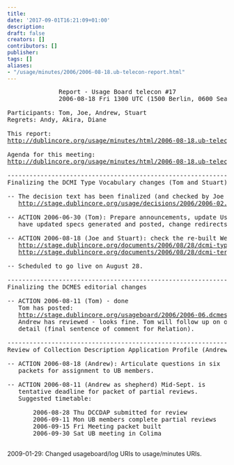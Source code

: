 ```yaml
---
title: 
date: '2017-09-01T16:21:09+01:00'
description: 
draft: false
creators: []
contributors: []
publisher: 
tags: []
aliases:
- "/usage/minutes/2006/2006-08-18.ub-telecon-report.html"
---
```


<pre>
              Report - Usage Board telecon #17
              2006-08-18 Fri 1300 UTC (1500 Berlin, 0600 Seattle, 2200 Tokyo)

Participants: Tom, Joe, Andrew, Stuart
Regrets: Andy, Akira, Diane

This report:
<a href="http://dublincore.org/usage/minutes/2006/2006-08-18.ub-telecon-report.html">http://dublincore.org/usage/minutes/html/2006-08-18.ub-telecon-report.html</a>

Agenda for this meeting: 
<a href="http://dublincore.org/usage/minutes/2006/2006-08-18.ub-telecon-agenda.html">http://dublincore.org/usage/minutes/html/2006-08-18.ub-telecon-agenda.html</a>

----------------------------------------------------------------------
Finalizing the DCMI Type Vocabulary changes (Tom and Stuart)

-- The decision text has been finalized (and checked by Joe and Stuart):
   <a href="http://stage.dublincore.org/usage/decisions/2006/2006-02.dcmitype-changes.html">http://stage.dublincore.org/usage/decisions/2006/2006-02.dcmitype-changes.html</a>

-- ACTION 2006-06-30 (Tom): Prepare announcements, update Usage Board decision page,
   have updated specs generated and posted, change redirects. - pending

-- ACTION 2006-08-18 (Joe and Stuart): check the re-built Web pages:
   <a href="http://stage.dublincore.org/documents/2006/08/28/dcmi-type-vocabulary/">http://stage.dublincore.org/documents/2006/08/28/dcmi-type-vocabulary/</a>
   <a href="http://stage.dublincore.org/documents/2006/08/28/dcmi-terms/">http://stage.dublincore.org/documents/2006/08/28/dcmi-terms/</a>

-- Scheduled to go live on August 28.

----------------------------------------------------------------------
Finalizing the DCMES editorial changes

-- ACTION 2006-08-11 (Tom) - done
   Tom has posted:
   <a href="http://stage.dublincore.org/usageboard/2006/2006-06.dcmes/dcmes-changes/index.shtml">http://stage.dublincore.org/usageboard/2006/2006-06.dcmes/dcmes-changes/index.shtml</a>
   Andrew has reviewed - looks fine. Tom will follow up on one 
   detail (final sentence of comment for Relation).

----------------------------------------------------------------------
Review of Collection Description Application Profile (Andrew)

-- ACTION 2006-08-18 (Andrew): Articulate questions in six
   packets for assignment to UB members.

-- ACTION 2006-08-11 (Andrew as shepherd) Mid-Sept. is
   tentative deadline for packet of partial reviews.
   Suggested timetable:

       2006-08-28 Thu DCCDAP submitted for review
       2006-09-11 Mon UB members complete partial reviews
       2006-09-15 Fri Meeting packet built
       2006-09-30 Sat UB meeting in Colima

</pre>2009-01-29: Changed usageboard/log URIs to usage/minutes URIs.
